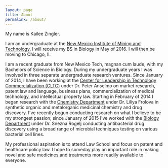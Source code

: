 ```yaml
---
layout: page
title: About
permalink: /about/
---
```

My name is Kailee Zingler.

I am an undergraduate at the [New Mexico Institute of Mining and
Technology](https://en.wikipedia.org/wiki/New_Mexico_Institute_of_Mining_and_Technology).
I will receive my BS in Biology in May of 2016. I will then be moving to Chicago, Il.

I am a recent graduate from New Mexico Tech, magnan cum laude, with my Bachelors of Science
in Biology. During my undergraduate years I was involved in three separate undergraduate research ventures.  Since
January of 2014, I have been working at the [Center for Leadership in Technology
Commercialization (CLTC)](http://management.nmt.edu/cltc/) under Dr. Peter
Anselmo on market research, patent law and language, business plans,
commercialization of medical technology, and intellectual property law.
Starting in February of 2014 I began research with the [Chemistry
Department](http://infohost.nmt.edu/~chem/) under Dr. Liliya Frolova in
synthetic organic and metalorganic medicinal chemistry and drug discovery. I've
recently begun conducting research on what I believe to be my strongest passion;
since January of 2015 I've worked with the [Biology
Department](http://infohost.nmt.edu/~biology/) under Dr. Snezna Rogelj
conducting antibacterial drug discovery using a broad range of microbial
techniques testing on various bacterial cell lines.

My professional aspiration is to attend Law School and focus on patent and healthcare policy law. 
I hope to someday play an important role in making novel and safe medicines and treatments
more readily available to everyone.
